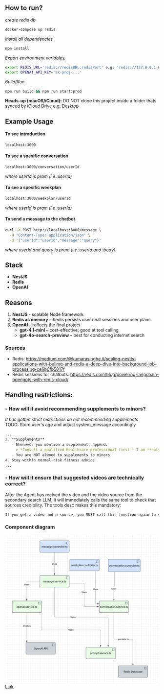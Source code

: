 ## How to run?
*create redis db*
```bash
docker-compose up redis
```
*Install all dependencies*
```bash
npm install
```
*Export environment variables.*
```bash
export REDIS_URL='redis://redisURL:redisPort' e.g; 'redis://127.0.0.1:6379'
export OPENAI_API_KEY='sk-proj-...'
```
*Build/Run*
```bash
npm run build && npm run start:prod
```
**Heads-up (macOS/iCloud):** DO NOT clone this project inside a folder thats synced by iCloud Drive e.g; Desktop
## Example Usage
#### To see introduction
```bash
localhost:3000
```
#### To see a spesific conversation
```bash
localhost:3000/conversation/userId
```
*where userId is pram (i.e :userId)*
#### To see a spesific weekplan
```bash
localhost:3000/weekplan/userId
```
*where userId is pram (i.e :userId)*
#### To send a message to the chatbot.
```bash
curl -X POST http://localhost:3000/message \
  -H 'Content-Type: application/json' \
  -d '{"userId":"userId","message":"query"}'
```
*where userId and query is pram (i.e :userId and :body)*
## Stack

- **NestJS**
- **Redis**
- **OpenAI**

## Reasons

1. **NestJS** - scalable Node framework
2. **Redis as memory** – Redis persists user chat sessions and user plans.
3. **OpenAI** - reflects the final project 
   - **gpt-4.1-mini** – cost-effective; good at tool calling  
   - **gpt-4o-search-preview** – best for conducting internet search

### Sources

- Redis: https://medium.com/@kumarasinghe.it/scaling-nestjs-applications-with-bullmq-and-redis-a-deep-dive-into-background-job-processing-ce6b6fb5017f
- Redis sessions for chatbots: https://redis.com/blog/powering-langchain-opengpts-with-redis-cloud/


## Handling restrictions:
### - How will it avoid recommending supplements to minors?
*It has gotten strict restrictions on not recommending supplements*
<br>TODO: Store user's age and adjust system_message accordingly
```md
...
3. **Supplements**  
   - Whenever you mention a supplement, append:  
     > *Consult a qualified healthcare professional first — I am **not** a doctor.*  
   - You are NOT alwoed to supplements to minors
4. Stay within normal-risk fitness advice
...
```
### - How will it ensure that suggested videos are technically correct?
After the Agent has recived the video and the video source from the secondary search LLM, it will immediately calls the same tool to check that sources credibility. The tools desc makes this mandatory:
```md
If you get a video and a source, you MUST call this function again to verify the source's credibility and warn the user about it.
```

### Component diagram
![Component diagram](./Screenshot%202025-05-01%20at%2016.59.56.png)
[Link](https://lucid.app/lucidchart/16ce1fb1-634f-4574-b5c1-dee732457856/edit?viewport_loc=-292%2C-45%2C2514%2C1360%2C0_0&invitationId=inv_d0067ae2-0e0a-4bcd-8826-c46ee37b7a57)